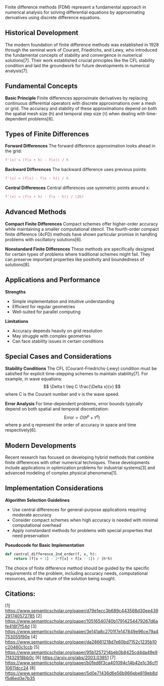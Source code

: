 Finite difference methods (FDM) represent a fundamental approach in numerical analysis for solving differential equations by approximating derivatives using discrete difference equations.

## Historical Development
The modern foundation of finite difference methods was established in 1928 through the seminal work of Courant, Friedrichs, and Lewy, who introduced the fundamental concepts of stability and convergence in numerical solutions[7]. Their work established crucial principles like the CFL stability condition and laid the groundwork for future developments in numerical analysis[7].

## Fundamental Concepts

**Basic Principle**
Finite differences approximate derivatives by replacing continuous differential operators with discrete approximations over a mesh or grid. The accuracy and stability of these approximations depend on both the spatial mesh size (h) and temporal step size (τ) when dealing with time-dependent problems[6].

## Types of Finite Differences

**Forward Differences**
The forward difference approximation looks ahead in the grid:
```python
f'(x) ≈ (f(x + h) - f(x)) / h
```

**Backward Differences**
The backward difference uses previous points:
```python
f'(x) ≈ (f(x) - f(x - h)) / h
```

**Central Differences**
Central differences use symmetric points around x:
```python
f'(x) ≈ (f(x + h) - f(x - h)) / (2h)
```

## Advanced Methods

**Compact Finite Differences**
Compact schemes offer higher-order accuracy while maintaining a smaller computational stencil. The fourth-order compact finite difference (4cFD) methods have shown particular promise in handling problems with oscillatory solutions[6].

**Nonstandard Finite Differences**
These methods are specifically designed for certain types of problems where traditional schemes might fail. They can preserve important properties like positivity and boundedness of solutions[8].

## Applications and Performance

**Strengths**
- Simple implementation and intuitive understanding
- Efficient for regular geometries
- Well-suited for parallel computing

**Limitations**
- Accuracy depends heavily on grid resolution
- May struggle with complex geometries
- Can face stability issues in certain conditions

## Special Cases and Considerations

**Stability Conditions**
The CFL (Courant-Friedrichs-Lewy) condition must be satisfied for explicit time-stepping schemes to maintain stability[7]. For example, in wave equations:
$$ \Delta t \leq C \frac{\Delta x}{v} $$
where C is the Courant number and v is the wave speed.

**Error Analysis**
For time-dependent problems, error bounds typically depend on both spatial and temporal discretization:
$$ \text{Error} = O(h^p + \tau^q) $$
where p and q represent the order of accuracy in space and time respectively[6].

## Modern Developments

Recent research has focused on developing hybrid methods that combine finite differences with other numerical techniques. These developments include applications in optimization problems for industrial systems[3] and advanced modeling of complex physical phenomena[1].

## Implementation Considerations

**Algorithm Selection Guidelines**
- Use central differences for general-purpose applications requiring moderate accuracy
- Consider compact schemes when high accuracy is needed with minimal computational overhead
- Apply nonstandard methods for problems with special properties that need preservation

**Pseudocode for Basic Implementation**
```python
def central_difference_2nd_order(f, x, h):
    return (f[x + 1] - 2*f[x] + f[x - 1]) / (h*h)
```

The choice of finite difference method should be guided by the specific requirements of the problem, including accuracy needs, computational resources, and the nature of the solution being sought.

## Citations:
[1] https://www.semanticscholar.org/paper/d79e1ecc3b689c443568d30ee439291740572785
[2] https://www.semanticscholar.org/paper/10516540740b17914254479267d6afe416f7f54d
[3] https://www.semanticscholar.org/paper/3e141a8c2701f7e147849e96ce79a4753055f90e
[4] https://www.semanticscholar.org/paper/da28661218d7e60bd7152c1235b10c20460c1ccb
[5] https://www.semanticscholar.org/paper/95b1257214beb0b8425cd4da49e97f432918bb0c
[6] https://arxiv.org/abs/2003.03951
[7] https://www.semanticscholar.org/paper/b0fed6f3ca401094c14b42e1c36cf110611dcc24
[8] https://www.semanticscholar.org/paper/5d0e71436d6e56b966ebe819eb8df5d6ed3e7b35
